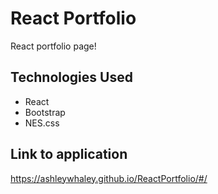# React Portfolio

React portfolio page!

## Technologies Used

* React
* Bootstrap
* NES.css

## Link to application

https://ashleywhaley.github.io/ReactPortfolio/#/
